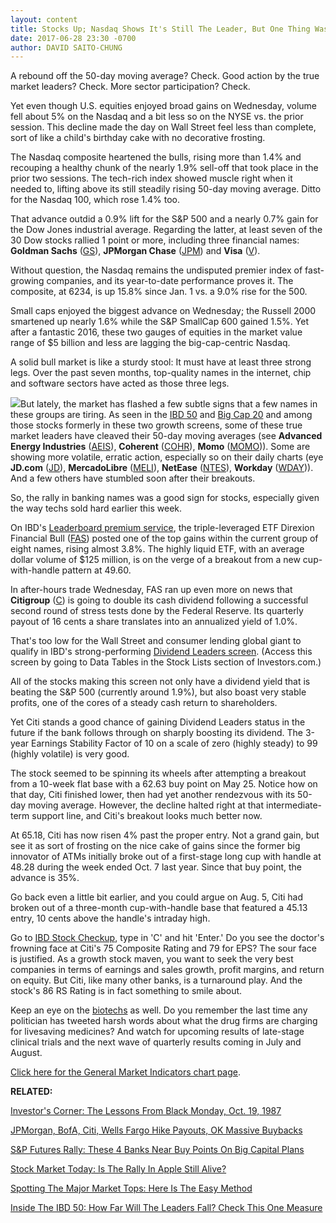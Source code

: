 ```yaml
---
layout: content
title: Stocks Up; Nasdaq Shows It's Still The Leader, But One Thing Was Missing
date: 2017-06-28 23:30 -0700
author: DAVID SAITO-CHUNG
---
```






A rebound off the 50-day moving average? Check. Good action by the true market leaders? Check. More sector participation? Check.




Yet even though U.S. equities enjoyed broad gains on Wednesday, volume fell about 5% on the Nasdaq and a bit less so on the NYSE vs. the prior session. This decline made the day on Wall Street feel less than complete, sort of like a child's birthday cake with no decorative frosting.


The Nasdaq composite heartened the bulls, rising more than 1.4% and recouping a healthy chunk of the nearly 1.9% sell-off that took place in the prior two sessions. The tech-rich index showed muscle right when it needed to, lifting above its still steadily rising 50-day moving average. Ditto for the Nasdaq 100, which rose 1.4% too.


That advance outdid a 0.9% lift for the S&P 500 and a nearly 0.7% gain for the Dow Jones industrial average. Regarding the latter, at least seven of the 30 Dow stocks rallied 1 point or more, including three financial names: **Goldman Sachs** ([GS](https://research.investors.com/quote.aspx?symbol=GS)), **JPMorgan Chase** ([JPM](https://research.investors.com/quote.aspx?symbol=JPM)) and **Visa** ([V](https://research.investors.com/quote.aspx?symbol=V)).


Without question, the Nasdaq remains the undisputed premier index of fast-growing companies, and its year-to-date performance proves it. The composite, at 6234, is up 15.8% since Jan. 1 vs. a 9.0% rise for the 500.


Small caps enjoyed the biggest advance on Wednesday; the Russell 2000 smartened up nearly 1.6% while the S&P SmallCap 600 gained 1.5%. Yet after a fantastic 2016, these two gauges of equities in the market value range of $5 billion and less are lagging the big-cap-centric Nasdaq.


A solid bull market is like a sturdy stool: It must have at least three strong legs. Over the past seven months, top-quality names in the internet, chip and software sectors have acted as those three legs.


![](https://www.investors.com/wp-content/uploads/2017/06/MP062817-167x300.png)But lately, the market has flashed a few subtle signs that a few names in these groups are tiring. As seen in the [IBD 50](http://research.investors.com/stock-lists/ibd-50/) and [Big Cap 20](http://research.investors.com/stock-lists/big-cap-20/) and among those stocks formerly in these two growth screens, some of these true market leaders have cleaved their 50-day moving averages (see **Advanced Energy Industries** ([AEIS](https://research.investors.com/quote.aspx?symbol=AEIS)), **Coherent** ([COHR](https://research.investors.com/quote.aspx?symbol=COHR)), **Momo** ([MOMO](https://research.investors.com/quote.aspx?symbol=MOMO))). Some are showing more volatile, erratic action, especially so on their daily charts (eye **JD.com** ([JD](https://research.investors.com/quote.aspx?symbol=JD)), **MercadoLibre** ([MELI](https://research.investors.com/quote.aspx?symbol=MELI)), **NetEase** ([NTES](https://research.investors.com/quote.aspx?symbol=NTES)), **Workday** ([WDAY](https://research.investors.com/quote.aspx?symbol=WDAY))). And a few others have stumbled soon after their breakouts.


So, the rally in banking names was a good sign for stocks, especially given the way techs sold hard earlier this week.


On IBD's [Leaderboard premium service](https://leaderboard.investors.com/leaderboard/leaders/), the triple-leveraged ETF Direxion Financial Bull ([FAS](https://research.investors.com/quote.aspx?symbol=FAS)) posted one of the top gains within the current group of eight names, rising almost 3.8%. The highly liquid ETF, with an average dollar volume of $125 million, is on the verge of a breakout from a new cup-with-handle pattern at 49.60.


In after-hours trade Wednesday, FAS ran up even more on news that **Citigroup** ([C](https://research.investors.com/quote.aspx?symbol=C)) is going to double its cash dividend following a successful second round of stress tests done by the Federal Reserve. Its quarterly payout of 16 cents a share translates into an annualized yield of 1.0%.


That's too low for the Wall Street and consumer lending global giant to qualify in IBD's strong-performing [Dividend Leaders screen](https://www.investors.com/data-tables/dividend-leaders-jun-28-2017/). (Access this screen by going to Data Tables in the Stock Lists section of Investors.com.)


All of the stocks making this screen not only have a dividend yield that is beating the S&P 500 (currently around 1.9%), but also boast very stable profits, one of the cores of a steady cash return to shareholders.



Yet Citi stands a good chance of gaining Dividend Leaders status in the future if the bank follows through on sharply boosting its dividend. The 3-year Earnings Stability Factor of 10 on a scale of zero (highly steady) to 99 (highly volatile) is very good.


The stock seemed to be spinning its wheels after attempting a breakout from a 10-week flat base with a 62.63 buy point on May 25. Notice how on that day, Citi finished lower, then had yet another rendezvous with its 50-day moving average. However, the decline halted right at that intermediate-term support line, and Citi's breakout looks much better now.


At 65.18, Citi has now risen 4% past the proper entry. Not a grand gain, but see it as sort of frosting on the nice cake of gains since the former big innovator of ATMs initially broke out of a first-stage long cup with handle at 48.28 during the week ended Oct. 7 last year. Since that buy point, the advance is 35%.


Go back even a little bit earlier, and you could argue on Aug. 5, Citi had broken out of a three-month cup-with-handle base that featured a 45.13 entry, 10 cents above the handle's intraday high.


Go to [IBD Stock Checkup](http://research.investors.com/stock-checkup/nyse-citigroup-inc-c.aspx), type in 'C' and hit 'Enter.' Do you see the doctor's frowning face at Citi's 75 Composite Rating and 79 for EPS? The sour face is justified. As a growth stock maven, you want to seek the very best companies in terms of earnings and sales growth, profit margins, and return on equity. But Citi, like many other banks, is a turnaround play. And the stock's 86 RS Rating is in fact something to smile about.


Keep an eye on the [biotechs](https://www.investors.com/market-trend/stock-market-today/apple-biotechs-lead-nasdaq-rebound-5-more-leaders-are-showing-resilience/) as well. Do you remember the last time any politician has tweeted harsh words about what the drug firms are charging for livesaving medicines? And watch for upcoming results of late-stage clinical trials and the next wave of quarterly results coming in July and August.


[Click here for the General Market Indicators chart page](https://www.investors.com/wp-content/uploads/2017/06/IBD2806152534GMI.pdf).


**RELATED:**


[Investor's Corner: The Lessons From Black Monday, Oct. 19, 1987](https://www.investors.com/how-to-invest/investors-corner/could-you-have-spotted-the-1987-stock-market-top-yes-heres-how/)


[JPMorgan, BofA, Citi, Wells Fargo Hike Payouts, OK Massive Buybacks](https://www.investors.com/news/this-dow-stock-is-nearing-a-buy-point-ahead-of-bank-stress-test-no-2/)


[S&P Futures Rally: These 4 Banks Near Buy Points On Big Capital Plans](https://www.investors.com/news/sp-futures-rally-these-4-big-banks-are-on-breakout-watch/)


[Stock Market Today: Is The Rally In Apple Still Alive?](https://www.investors.com/market-trend/stock-market-today/apple-biotechs-lead-nasdaq-rebound-5-more-leaders-are-showing-resilience/)


[Spotting The Major Market Tops: Here Is The Easy Method](https://www.investors.com/how-to-invest/investors-corner/how-do-you-spot-a-major-market-top-easy-look-for-heavy-distribution/)


[Inside The IBD 50: How Far Will The Leaders Fall? Check This One Measure](https://www.investors.com/stock-lists/ibd-50/veeva-systems-lam-research-top-growth-stocks-market-outlook/)




